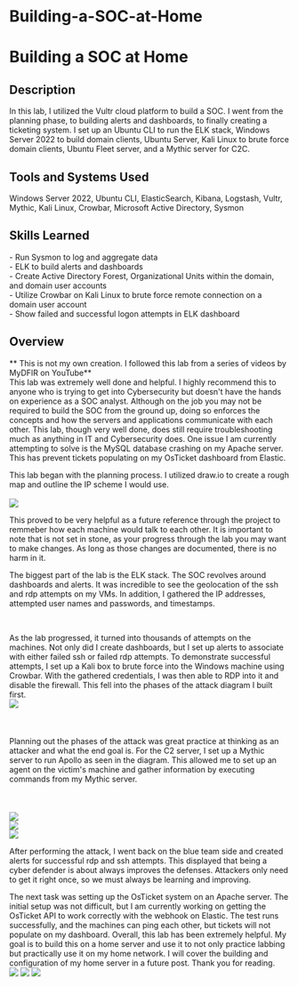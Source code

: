 # Building-a-SOC-at-Home

<h1>Building a SOC at Home</h1>

<h2>Description</h2>
In this lab, I utilized the Vultr cloud platform to build a SOC. I went from the planning phase, to building alerts and dashboards, to finally creating a ticketing system. I set up an Ubuntu CLI to run the ELK stack, Windows Server 2022 to build domain clients, Ubuntu Server, Kali Linux to brute force domain clients, Ubuntu Fleet server, and a Mythic server for C2C. 
<br />

<h2>Tools and Systems Used</h2>
Windows Server 2022, Ubuntu CLI, ElasticSearch, Kibana, Logstash, Vultr, Mythic, Kali Linux, Crowbar, Microsoft Active Directory, Sysmon
<br />

<h2>Skills Learned</h2>
- Run Sysmon to log and aggregate data<br />
- ELK to build alerts and dashboards<br />
- Create Active Directory Forest, Organizational Units within the domain, and domain user accounts<br />
- Utilize Crowbar on Kali Linux to brute force remote connection on a domain user account<br />
- Show failed and successful logon attempts in ELK dashboard</b><br />


<h2> Overview </h2>
** This is not my own creation. I followed this lab from a series of videos by MyDFIR on YouTube** <br/>
This lab was extremely well done and helpful. I highly recommend this to anyone who is trying to get into Cybersecurity but doesn't have the hands on experience as a SOC analyst. Although on the job you may not be required to build the SOC from the ground up, doing so enforces the concepts and how the servers and applications communicate with each other. This lab, though very well done, does still require troubleshooting much as anything in IT and Cybersecurity does. One issue I am currently attempting to solve is the MySQL database crashing on my Apache server. This has prevent tickets populating on my OsTicket dashboard from Elastic. <br/>

This lab began with the planning process. I utilized draw.io to create a rough map and outline the IP scheme I would use. <br /> <br />
<img src="https://imgur.com/xn4Pmd3.png" />

This proved to be very helpful as a future reference through the project to remmeber how each machine would talk to each other. It is important to note that is not set in stone, as your progress through the lab you may want to make changes. As long as those changes are documented, there is no harm in it. <br />

The biggest part of the lab is the ELK stack. The SOC revolves around dashboards and alerts. It was incredible to see the geolocation of the ssh and rdp attempts on my VMs. In addition, I gathered the IP addresses, attempted user names and passwords, and timestamps. 

<br />

As the lab progressed, it turned into thousands of attempts on the machines. Not only did I create dashboards, but I set up alerts to associate with either failed ssh or failed rdp attempts. To demonstrate successful attempts, I set up a Kali box to brute force into the Windows machine using Crowbar. With the gathered credentials, I was then able to RDP into it and disable the firewall. This fell into the phases of the attack diagram I built first. <br />
<img src="https://imgur.com/uCSnFxA.png" />
<br /> <br /> <br /> <br />
Planning out the phases of the attack was great practice at thinking as an attacker and what the end goal is. For the C2 server, I set up a Mythic server to run Apollo as seen in the diagram. This allowed me to set up an agent on the victim's machine and gather information by executing commands from my Mythic server. 
<br /> <br /> <br /> <br />
<img src="https://imgur.com/hHygfAu.png" />
<br />
<img src="https://imgur.com/zBRCbba.png" />
<br />
<img src="https://imgur.com/vcwVHg1.png" />
<br />

After performing the attack, I went back on the blue team side and created alerts for successful rdp and ssh attempts. This displayed that being a cyber defender is about always improves the defenses. Attackers only need to get it right once, so we must always be learning and improving.  <br />

The next task was setting up the OsTicket system on an Apache server. The initial setup was not difficult, but I am currently working on getting the OsTicket API to work correctly with the webhook on Elastic. The test runs successfully, and the machines can ping each other, but tickets will not populate on my dashboard. Overall, this lab has been extremely helpful. My goal is to build this on a home server and use it to not only practice labbing but practically use it on my home network. I will cover the building and configuration of my home server in a future post. Thank you for reading. 
<br />
<img src="https://imgur.com/fO7UG0B.png" />
<img src="https://imgur.com/gu8b9Rr.png" />
<img src="https://imgur.com/XFsQliw.png" />
